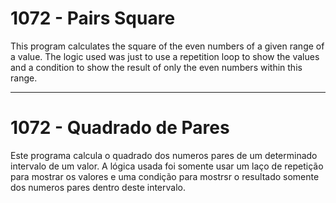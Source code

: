 # 1072 - Pairs Square

This program calculates the square of the even numbers of a given range of a value. The logic used was just to use a repetition loop to show the values ​​and a condition to show the result of only the even numbers within this range.

___
# 1072 - Quadrado de Pares

Este programa calcula o quadrado dos numeros pares de um determinado intervalo de um valor. A lógica usada foi somente usar um laço de repetição para mostrar os valores e uma condição para mostrsr o resultado somente dos numeros pares dentro deste intervalo.